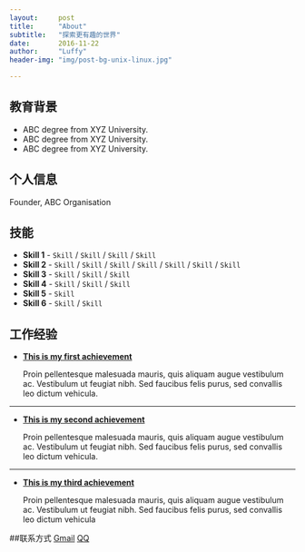 ```yaml
---
layout:     post
title:      "About"
subtitle:   "探索更有趣的世界"
date:       2016-11-22 
author:     "Luffy"
header-img: "img/post-bg-unix-linux.jpg"

---
```



## 教育背景

* ABC degree from XYZ University.
* ABC degree from XYZ University.
* ABC degree from XYZ University.

## 个人信息

Founder, ABC Organisation

## 技能

* **Skill 1** - `Skill` / `Skill` / `Skill` / `Skill`
* **Skill 2** - `Skill` / `Skill` / `Skill` / `Skill` / `Skill` / `Skill` / `Skill`
* **Skill 3** - `Skill` / `Skill` / `Skill`
* **Skill 4** - `Skill` / `Skill` / `Skill` 
* **Skill 5** - `Skill`
* **Skill 6** - `Skill` / `Skill` 
    
    
## 工作经验


* [**This is my first achievement**](#) 
   
   Proin pellentesque malesuada mauris, quis aliquam augue vestibulum ac. Vestibulum ut feugiat nibh. Sed faucibus felis purus, sed convallis leo dictum vehicula.

***

* [**This is my second achievement**](#) 

    Proin pellentesque malesuada mauris, quis aliquam augue vestibulum ac. Vestibulum ut feugiat nibh. Sed faucibus felis purus, sed convallis leo dictum vehicula.

***

* [**This is my third achievement**](#) 

   Proin pellentesque malesuada mauris, quis aliquam augue vestibulum ac. Vestibulum ut feugiat nibh. Sed faucibus felis purus, sed convallis leo dictum vehicula

##联系方式
[Gmail](mailto:luyue19920109@gmail.com)    [QQ](QQ:229078293)